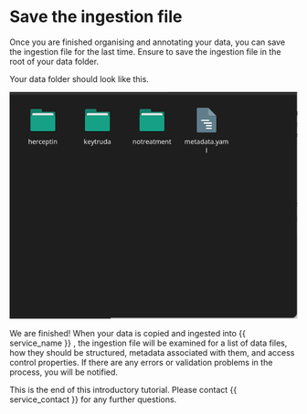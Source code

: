 # Save the ingestion file

Once you are finished organising and annotating your data, you can save
the ingestion file for the last time. Ensure to save the ingestion file
in the root of your data folder.

Your data folder should look like this.

![image](../../assets/export-1.png)

We are finished! When your data is copied and ingested into
{{ service_name }} , the ingestion file will be examined for a list of data
files, how they should be structured, metadata associated with them, and
access control properties. If there are any errors or validation
problems in the process, you will be notified.

This is the end of this introductory tutorial. Please contact
{{ service_contact }} for any further questions.
